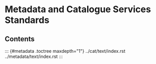 # Metadata and Catalogue Services Standards

## Contents

::: {#metadata .toctree maxdepth="1"}
../cat/text/index.rst ../metadata/text/index.rst
:::
